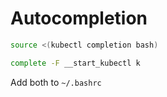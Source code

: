 # Autocompletion

```bash
source <(kubectl completion bash)
```

```bash
complete -F __start_kubectl k
```

Add both to `~/.bashrc`